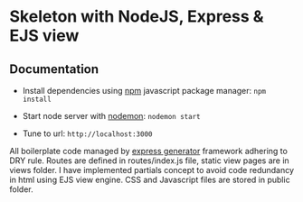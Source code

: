 # Skeleton with NodeJS, Express & EJS view

## Documentation
* Install dependencies using [npm](https://www.npmjs.com/) javascript package manager: ``` npm install ```

* Start node server with [nodemon](https://nodemon.io/): ``` nodemon start ```

* Tune to url: ``` http://localhost:3000 ```

All boilerplate code managed by [express generator](https://expressjs.com/en/starter/generator.html) framework adhering to DRY rule. Routes are defined in routes/index.js file, static view pages are in views folder. I have implemented partials concept to avoid code redundancy in html using EJS view engine. CSS and Javascript files are stored in public folder.